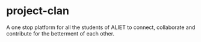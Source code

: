# project-clan
A one stop platform for all the students of ALIET to connect, collaborate and contribute for the betterment of each other.
